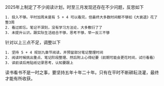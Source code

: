 
2025年上制定了不少阅读计划，时至三月发现还存在不少问题，反思如下

	1. 投入不够。平时加周末是有 5 + 4 可以看完，但最终大多数时间都不够如《大衰退》花了整3周
	2. 看过即忘。笔记不深刻，没有学习方法论，大多敷衍了了
	3. 未提升认识。跟实际生活结合不够，思考不够，举一反三不够

针对以上三点不足，调整以下

	1. 坚持 5 + 4 规划九章节阅读，并预留部分笔记整理时间
	2. 阅读时候挑出重点、笔记阶段整理、然后附上心得纪要（前期可能会更花时间，试行看看）
	3. 读前读后用贴纸记录思考，认知要跟上

读书看书不是一时之事，要坚持五年十年二十年。只有在平时不断耕耘浇灌，最终才能有所收获。